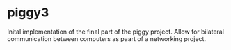 # piggy3

Inital implementation of the final part of the piggy project. Allow for bilateral communication between computers as paart of a networking project.
